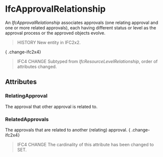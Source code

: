 # IfcApprovalRelationship

An _IfcApprovalRelationship_ associates approvals (one relating approval and one or more related approvals), each having different status or level as the approval process or the approved objects evolve.<!-- end of definition -->

> HISTORY  New entity in IFC2x2.

{ .change-ifc2x4}
> IFC4 CHANGE  Subtyped from _IfcResourceLevelRelationship_, order of attributes changed.

## Attributes

### RelatingApproval
The approval that other approval is related to.

### RelatedApprovals
The approvals that are related to another (relating) approval.
{ .change-ifc2x4}
> IFC4 CHANGE  The cardinality of this attribute has been changed to SET.
